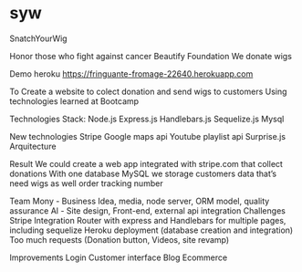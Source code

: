 # syw
SnatchYourWig

Honor those who fight against cancer
Beautify Foundation
We donate wigs

Demo
heroku
https://fringuante-fromage-22640.herokuapp.com

To Create a website to colect donation and send wigs to customers
Using technologies learned at Bootcamp

Technologies
Stack:
Node.js
Express.js
Handlebars.js
Sequelize.js
Mysql

New technologies
Stripe
Google maps api
Youtube playlist api
Surprise.js
Arquitecture


Result
We could create a web app integrated with stripe.com that collect donations
With one database MySQL we storage customers data that’s need wigs as well order tracking number

Team
Mony - Business Idea, media, node server, ORM model, quality assurance
Al - Site design, Front-end, external api integration
Challenges
Stripe Integration
Router with express and Handlebars for multiple pages, including sequelize
Heroku deployment (database creation and integration)
Too much requests (Donation button, Videos, site revamp)

Improvements
Login
Customer interface
Blog
Ecommerce
